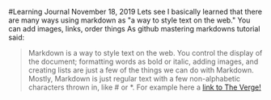 #Learning Journal November 18, 2019
Lets see I basically learned that there are many ways using markdown as "a way to style text on the web."  You can add images, links, order things 
As github mastering markdowns tutorial said: 
>Markdown is a way to style text on the web. You control the display of the document; formatting words as bold or italic, adding images, and creating lists are just a few of the things we can do with Markdown. Mostly, Markdown is just regular text with a few non-alphabetic characters thrown in, like # or *.
For example here a [link to The Verge!](http://theverge.com)
